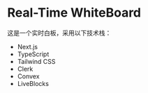 # Real-Time WhiteBoard
这是一个实时白板，采用以下技术栈：
* Next.js
* TypeScript
* Tailwind CSS
* Clerk
* Convex 
* LiveBlocks
